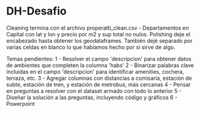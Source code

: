 # DH-Desafio
Cleaning termina con el archivo properatti_clean.csv - Departamentos en Capital con lat y lon y precio por m2 y sup total no nulos.
Polishing deje el encabezado hasta obtener los geodataframes.
También dejé separado por varias celdas en blanco lo que habíamos hecho por si sirve de algo.

Temas pendientes:
1 - Resolver el campo 'descripcion' para obtener datos de ambientes que completen la columna 'habs'
2 - Binarizar palabras clave incluidas en el campo 'descripcion' para identificar amenities, cochera, terraza, etc.
3 - Agregar columnas con distancias a comisaría, estación de subte, estación de tren, y estación de metrobus, más cercanas
4 - Pensar en preguntas a resolver con el dataset armado con todo lo anterior
5 - Diseñar la solución a las preguntas, incluyendo código y gráficos
6 - Powerpoint
